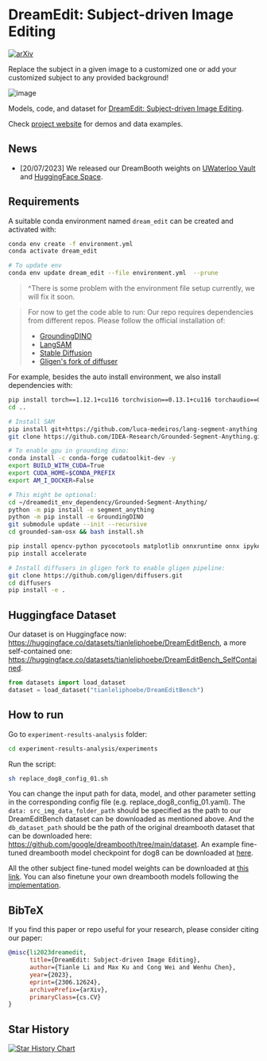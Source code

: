 # DreamEdit: Subject-driven Image Editing
[![arXiv](https://img.shields.io/badge/arXiv-2306.12624-b31b1b.svg)](https://arxiv.org/abs/2306.12624)

Replace the subject in a given image to a customized one or add your customized subject to any provided background!

![image](https://github.com/DreamEditBenchTeam/DreamEdit/assets/34955859/b66e3809-967d-46d5-a3ba-87879550106b)

Models, code, and dataset for [DreamEdit: Subject-driven Image Editing](https://arxiv.org/abs/2306.12624).

Check [project website](https://dreameditbenchteam.github.io/) for demos and data examples.

## News
* [20/07/2023] We released our DreamBooth weights on [UWaterloo Vault](https://vault.cs.uwaterloo.ca/s/EiNjg9yTAKEFgF2) and [HuggingFace Space](https://huggingface.co/ImagenHub/DreamEdit-DreamBooth-Models).

## Requirements
A suitable conda environment named `dream_edit` can be created and activated with:

```bash
conda env create -f environment.yml
conda activate dream_edit

# To update env
conda env update dream_edit --file environment.yml  --prune
```
> ^There is some problem with the environment file setup currently, we will fix it soon.

> For now to get the code able to run:
> Our repo requires dependencies from different repos. Please follow the official installation of:
> * [GroundingDINO](https://github.com/IDEA-Research/GroundingDINO)
> * [LangSAM](https://github.com/luca-medeiros/lang-segment-anything/tree/main)
> * [Stable Diffusion](https://github.com/CompVis/stable-diffusion)
> * [Gligen's fork of diffuser](https://github.com/gligen/diffusers)

For example, besides the auto install environment, we also install dependencies with:
```bash
pip install torch==1.12.1+cu116 torchvision==0.13.1+cu116 torchaudio==0.12.1 --extra-index-url https://download.pytorch.org/whl/cu116
cd ..

# Install SAM
pip install git+https://github.com/luca-medeiros/lang-segment-anything.git (already included in the yml file)
git clone https://github.com/IDEA-Research/Grounded-Segment-Anything.git

# To enable gpu in grounding dino:
conda install -c conda-forge cudatoolkit-dev -y
export BUILD_WITH_CUDA=True
export CUDA_HOME=$CONDA_PREFIX
export AM_I_DOCKER=False

# This might be optional:
cd ~/dreamedit_env_dependency/Grounded-Segment-Anything/
python -m pip install -e segment_anything
python -m pip install -e GroundingDINO
git submodule update --init --recursive
cd grounded-sam-osx && bash install.sh

pip install opencv-python pycocotools matplotlib onnxruntime onnx ipykernel
pip install accelerate

# Install diffusers in gligen fork to enable gligen pipeline:
git clone https://github.com/gligen/diffusers.git
cd diffusers
pip install -e .
```



## Huggingface Dataset
Our dataset is on Huggingface now: https://huggingface.co/datasets/tianleliphoebe/DreamEditBench, a more self-contained one: https://huggingface.co/datasets/tianleliphoebe/DreamEditBench_SelfContained.
```python
from datasets import load_dataset
dataset = load_dataset("tianleliphoebe/DreamEditBench")
```

## How to run
Go to `experiment-results-analysis` folder:
```bash
cd experiment-results-analysis/experiments
```

Run the script:
```bash
sh replace_dog8_config_01.sh
```
You can change the input path for data, model, and other parameter setting in the corresponding config file (e.g. replace_dog8_config_01.yaml).  The ```data: src_img_data_folder_path``` should be specified as the path to our DreamEditBench dataset can be downloaded as mentioned above. And the ```db_dataset_path``` should be the path of the original dreambooth dataset that can be downloaded here: https://github.com/google/dreambooth/tree/main/dataset.
An example fine-tuned dreambooth model checkpoint for dog8 can be downloaded at [here](https://drive.google.com/file/d/1aSyA6CsCchYC1l9DxJiy0CrJsht0K0sj/view?usp=sharing).

All the other subject fine-tuned model weights can be downloaded at [this link](https://huggingface.co/vinesmsuic/DreamEdit-DreamBooth-Models/tree/main/dreamedit_official_ckpt). You can also finetune your own dreambooth models following the [implementation](https://github.com/XavierXiao/Dreambooth-Stable-Diffusion).


## BibTeX

If you find this paper or repo useful for your research, please consider citing our paper:
```bibtex
@misc{li2023dreamedit,
      title={DreamEdit: Subject-driven Image Editing}, 
      author={Tianle Li and Max Ku and Cong Wei and Wenhu Chen},
      year={2023},
      eprint={2306.12624},
      archivePrefix={arXiv},
      primaryClass={cs.CV}
}
```

## Star History

[![Star History Chart](https://api.star-history.com/svg?repos=DreamEditBenchTeam/DreamEdit&type=Date)](https://star-history.com/#DreamEditBenchTeam/DreamEdit&Date)
